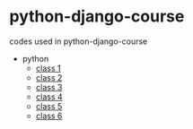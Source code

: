 # python-django-course
codes used in python-django-course

* python
    * [class 1](python/class-1/README.md)
    * [class 2](python/class-2/README.md)
    * [class 3](python/class-3/README.md)
    * [class 4](python/class-4/README.md)
    * [class 5](python/class-5/README.md)
    * [class 6](python/class-6/README.md)
